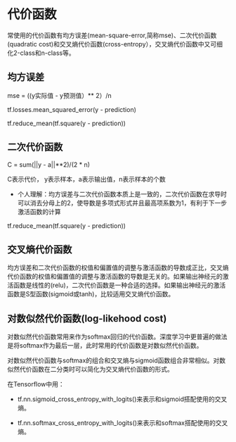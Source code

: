 # 代价函数

  常使用的代价函数有均方误差(mean-square-error,简称mse)、二次代价函数(quadratic cost)和交叉熵代价函数(cross-entropy），交叉熵代价函数中又可细化2-class和n-class等。
  
## 均方误差

  mse = ((y实际值 - y预测值）** 2）/n
  
   tf.losses.mean_squared_error(y - prediction)
   
   tf.reduce_mean(tf.square(y - prediction))
   
## 二次代价函数

  C = sum(||y - a||**2)/(2 * n)

  C表示代价， y表示样本，a表示输出值，n表示样本的个数
  
  * 个人理解：均方误差与二次代价函数本质上是一致的，二次代价函数在求导时可以消去分母上的2，使导数是多项式形式并且最高项系数为1，有利于下一步激活函数的计算
  
  tf.reduce_mean(tf.square(y - prediction))
 
## 交叉熵代价函数

  均方误差和二次代价函数的权值和偏置值的调整与激活函数的导数成正比，交叉熵代价函数的权值和偏置值的调整与激活函数的导数是无关的。如果输出神经元的激活函数是线性的(relu)，二次代价函数是一种合适的选择。如果输出神经元的激活函数是S型函数(sigmoid或tanh)，比较适用交叉熵代价函数。
  
## 对数似然代价函数(log-likehood cost)

  对数似然代价函数常用来作为softmax回归的代价函数。深度学习中更普遍的做法是将softmax作为最后一层，此时常用的代价函数是对数似然代价函数。
  
  对数似然代价函数与softmax的组合和交叉熵与sigmoid函数组合非常相似。对数似然代价函数在二分类时可以简化为交叉熵代价函数的形式。
  
  在Tensorflow中用：
  
  * tf.nn.sigmoid_cross_entropy_with_logits()来表示和sigmoid搭配使用的交叉熵。
  
  * tf.nn.softmax_cross_entropy_with_logits()来表示和softmax搭配使用的交叉熵。
  
  
